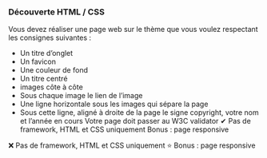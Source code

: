 ### Découverte HTML / CSS
Vous devez réaliser une page web sur le thème que vous voulez respectant les consignes suivantes :

- Un titre d’onglet
- Un favicon
- Une couleur de fond
- Un titre centré
-  images côte à côte
- Sous chaque image le lien de l’image
- Une ligne horizontale sous les images qui sépare la page
- Sous cette ligne, aligné à droite de la page le signe copyright, votre nom et l’année en cours
Votre page doit passer au W3C validator ✔
Pas de framework, HTML et CSS uniquement Bonus : page responsive


❌ Pas de framework, HTML et CSS uniquement
⭐ Bonus : page responsive
